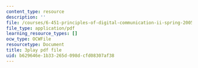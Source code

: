 ```yaml
---
content_type: resource
description: ''
file: /courses/6-451-principles-of-digital-communication-ii-spring-2005/b629646e1b33265d098dcfd08307af38_MVpmgHSBSc0.pdf
file_type: application/pdf
learning_resource_types: []
ocw_type: OCWFile
resourcetype: Document
title: 3play pdf file
uid: b629646e-1b33-265d-098d-cfd08307af38
---
```

